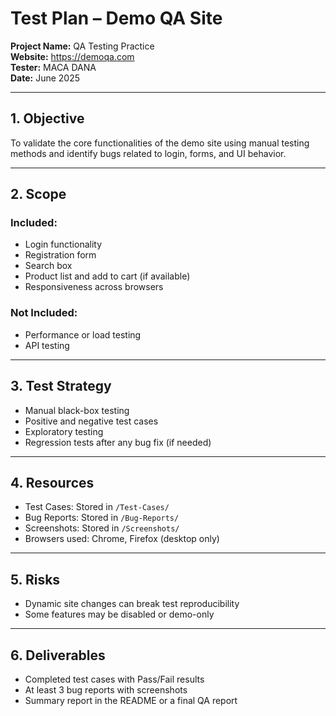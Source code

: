 # Test Plan – Demo QA Site

**Project Name:** QA Testing Practice  
**Website:** https://demoqa.com  
**Tester:** MACA DANA  
**Date:** June 2025

---

## 1. Objective

To validate the core functionalities of the demo site using manual testing methods and identify bugs related to login, forms, and UI behavior.

---

## 2. Scope

### Included:
- Login functionality
- Registration form
- Search box
- Product list and add to cart (if available)
- Responsiveness across browsers

### Not Included:
- Performance or load testing
- API testing

---

## 3. Test Strategy

- Manual black-box testing
- Positive and negative test cases
- Exploratory testing
- Regression tests after any bug fix (if needed)

---

## 4. Resources

- Test Cases: Stored in `/Test-Cases/`
- Bug Reports: Stored in `/Bug-Reports/`
- Screenshots: Stored in `/Screenshots/`
- Browsers used: Chrome, Firefox (desktop only)

---

## 5. Risks

- Dynamic site changes can break test reproducibility
- Some features may be disabled or demo-only

---

## 6. Deliverables

- Completed test cases with Pass/Fail results
- At least 3 bug reports with screenshots
- Summary report in the README or a final QA report
